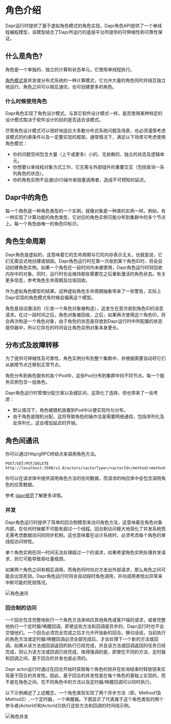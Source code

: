 # 角色介绍

Dapr运行时提供了基于虚拟角色模式的角色实现。Dapr角色API提供了一个单线程编程模型，该模型结合了Dapr所运行的底层平台所提供的可伸缩性和可靠性保证。

## 什么是角色?

角色是一个单独的、独立的计算和状态单元，它使用单线程执行。

[角色模式](https://en.wikipedia.org/wiki/Actor_model)是并发或分布式系统的一种计算模式，它允许大量的角色同时并相互独立地运行。角色之间可以相互通讯，也可创建更多的角色。

### 什么时候使用角色

Dapr角色实现了角色设计模式。与其它软件设计模式一样，是否使用某种特定的设计模式取决于软件设计的目的是否适合该模式。

尽管角色设计模式可以很好地适应大多数分布式系统问题及场景，也必须谨慎考虑该模式的约束条件以及一定要实现的框架。通常情况下，满足以下场景可考虑使用角色模式：

* 你的问题空间包含大量（上千或更多）小的、无依赖的、独立的状态及逻辑单元。
* 你想要以单线程对象方式工作，它无需与外部组件的重要交互（包括查询一系列角色的状态）。
* 你的角色实例不会通过I/O操作来阻塞调用者，造成不可预知的延迟。

## Dapr中的角色

每一个角色是一种角色类型的一个实例，就像对象是一种类的实例一样。例如，有一种实现了计算功能的角色类型，它对应的角色实例可能分布到集群中的多个节点上。每一个角色由唯一的角色ID标识。

## 角色生命周期

Dapr角色是虚拟的，这意味着它的生命周期与它的内存表示无关。也就是说，它们无需显式地创建或销毁。Dapr角色运行时在第一次收到某个角色ID时，将会自动创建角色实例。如果一个角色在一段时间内未被使用，Dapr角色运行时将回收内存中的对象。同时，运行时也会维持那些需要在之后重新激活的角色状态。有关更多信息，参考角色生命周期及垃圾回收。

作为虚拟角色模型的结果，这种虚拟角色生命周期抽象带来了一些警告，实际上Dapr实现的角色模式有时候会偏离这个模型。

角色是自动激活的（引发一个角色对象被构造），这发生在首次收到角色ID的消息请求。在过一段时间之后，角色对象被回收，之后，如果再次使用这个角色ID，将会再次构造一个角色对象，由于角色的状态是存放到Dapr运行时中所配置的状态提供器中，所以它存在的时间会比角色实例对象本身更长。

## 分布式及故障转移

为了提供可伸缩性及可靠性，角色实例分布到整个集群中，并根据需要自动将它们从故障节点迁移到正常节点。

角色分布到角色服务的各个Pod中，这些Pod分布到集群中的不同节点。每一个服务实例包含一组角色。

Dapr角色运行时管理分配方案以及键区间，这简化了选择，但也带来了一些考虑：

* 默认情况下，角色被随机放置到Pod中以便实现均匀分布。
* 由于角色是随机分配，这将导致角色的操作总是需要网络通信，包括序列化及反序列化，这会增加延迟的开销。

## 角色间通讯

你可以通过Http/gRPC终结点来调用角色方法。

```
POST/GET/PUT/DELETE http://localhost:3500/v1.0/actors/<actorType>/<actorId>/method/<method>
```

你可以在请求体中提供调用角色方法的任何数据，而请求的响应体中会包含调用角色的应答数据。

参考 [dapr规范](../../reference/api/actors.md)了解更多详情。

### 并发

Dapr角色运行时提供了简单的回合制模型来访问角色方法，这意味着在角色对象内部，在任何时候都不可能有超过一个线程。回合制访问极大地简化了并发系统而无需考虑数据访问的同步机制。这也意味着在设计系统时，必须考虑每个角色的单线程访问特性。

单个角色实例在同一时间无法处理超过一个的请求，如果希望角色实例处理并发请求，则它可能导致吞吐量瓶颈。

如果两个角色之间有相互调用，而角色同时向对方发出外部请求，那么角色之间可能会出现死锁。Dapr角色运行时将会自动超时角色调用，并向调用者抛出异常来中断可能的死锁情况。

![角色通讯](../../images/actors_communication.png)

### 回合制的访问

一个回合包含完整地执行一个角色方法来响应其他角色或客户端的请求，或者完整地执行一个定时器/唤醒回调。即使这些方法和回调是异步的，Dapr运行时也不会交错他们。一个回合必须完全完成之后才允许开始新的回合。换句话说，当前执行的角色方法或定时器/唤醒回调必须全部完成后，才会处理下一个新的方法或回调。如果从该方法或回调返回的执行已经完成，并且该方法或回调返回的任务已经完成，则认为该方法或回调已经完成，值得强调的是，即使在不同的方法、定时器和回调之间，基于回合的并发也是必须的。

Dapr actor运行时通过在回合开始时获取每个角色的锁并在轮询结束时释放锁来实现基于回合的并发性。因此，基于回合的并发性是在每个角色的基础上实现的，而不是在角色之间。在不同角色中的方法以及定时器/唤醒回调可以同时执行。

以下示例阐述了上述概念，一个角色类型实现了两个异步方法（即，Method1及Method2）,一个定时器，一个唤醒器。下图显示了代表属于这个角色类型的两个参与者(ActorId1和ActorId2)执行这些方法和回调的时间线示例。

![角色并发](../../images/actors_concurrency.png)
